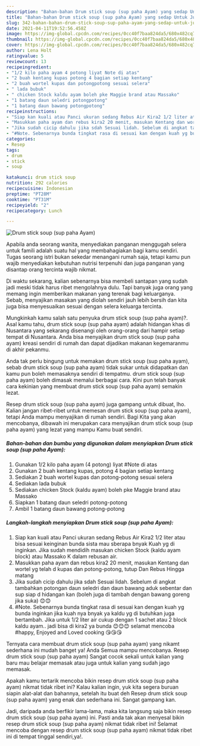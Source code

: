 ```yaml
---
description: "Bahan-bahan Drum stick soup (sup paha Ayam) yang sedap Untuk Jualan"
title: "Bahan-bahan Drum stick soup (sup paha Ayam) yang sedap Untuk Jualan"
slug: 342-bahan-bahan-drum-stick-soup-sup-paha-ayam-yang-sedap-untuk-jualan
date: 2021-04-11T19:52:56.458Z
image: https://img-global.cpcdn.com/recipes/0cc40f7baa824da5/680x482cq70/drum-stick-soup-sup-paha-ayam-foto-resep-utama.jpg
thumbnail: https://img-global.cpcdn.com/recipes/0cc40f7baa824da5/680x482cq70/drum-stick-soup-sup-paha-ayam-foto-resep-utama.jpg
cover: https://img-global.cpcdn.com/recipes/0cc40f7baa824da5/680x482cq70/drum-stick-soup-sup-paha-ayam-foto-resep-utama.jpg
author: Lena Holt
ratingvalue: 5
reviewcount: 13
recipeingredient:
- "1/2 kilo paha ayam 4 potong liyat Note di atas"
- "2 buah kentang kupas potong 4 bagian setiap kentang"
- "2 buah wortel kupas dan potongpotong sesuai selera"
- " lada bubuk"
- " chicken Stock kaldu ayam boleh pke Maggie brand atau Massako"
- "1 batang daun seledri potongpotong"
- "1 batang daun bawang potongpotong"
recipeinstructions:
- "Siap kan kuali atau Panci ukuran sedang Rebus Air Kira2 1/2 liter atau bisa sesuai keinginan bunda sista mau sberapa bnyak Kuah yg di inginkan. Jika sudah mendidih masukan chicken Stock (kaldu ayam block) atau Massako K dalam rebusan air."
- "Masukkan paha ayam dan rebus kira2 20 menit, masukan Kentang dan wortel yg telah d kupas dan potong-potong, tutup Dan Rebus Hingga matang"
- "Jika sudah cicip dahulu jika sdah Sesuai lidah. Sebelum di angkat tambahkan potongan daun seledri dan daun bawang aduk sebentar dan sup siap d hidangan kan (boleh juga di tambah dengan bawang goreng jika suka) 😊😊"
- "#Note. Sebenarnya bunda tingkat rasa di sesuai kan dengan kuah yg bunda inginkan jika kuah nya bnyak ya kaldu yg di butuhkan juga bertambah. Jika untuk 1/2 liter air cukup dengan 1 sachet atau 2 block kaldu ayam.. jadi bisa di kira2 ya bunda 😊😊😊 selamat mencoba #happy, Enjoyed and Loved cooking 😘😘😘"
categories:
- Resep
tags:
- drum
- stick
- soup

katakunci: drum stick soup 
nutrition: 292 calories
recipecuisine: Indonesian
preptime: "PT28M"
cooktime: "PT31M"
recipeyield: "2"
recipecategory: Lunch

---
```



![Drum stick soup (sup paha Ayam)](https://img-global.cpcdn.com/recipes/0cc40f7baa824da5/680x482cq70/drum-stick-soup-sup-paha-ayam-foto-resep-utama.jpg)

Apabila anda seorang wanita, menyediakan panganan menggugah selera untuk famili adalah suatu hal yang membahagiakan bagi kamu sendiri. Tugas seorang istri bukan sekedar menangani rumah saja, tetapi kamu pun wajib menyediakan kebutuhan nutrisi terpenuhi dan juga panganan yang disantap orang tercinta wajib nikmat.

Di waktu  sekarang, kalian sebenarnya bisa membeli santapan yang sudah jadi meski tidak harus ribet mengolahnya dulu. Tapi banyak juga orang yang memang ingin memberikan makanan yang terenak bagi keluarganya. Sebab, menyajikan masakan yang diolah sendiri jauh lebih bersih dan kita juga bisa menyesuaikan sesuai dengan selera keluarga tercinta. 



Mungkinkah kamu salah satu penyuka drum stick soup (sup paha ayam)?. Asal kamu tahu, drum stick soup (sup paha ayam) adalah hidangan khas di Nusantara yang sekarang disenangi oleh orang-orang dari hampir setiap tempat di Nusantara. Anda bisa menyajikan drum stick soup (sup paha ayam) kreasi sendiri di rumah dan dapat dijadikan makanan kegemaranmu di akhir pekanmu.

Anda tak perlu bingung untuk memakan drum stick soup (sup paha ayam), sebab drum stick soup (sup paha ayam) tidak sukar untuk didapatkan dan kamu pun boleh memasaknya sendiri di tempatmu. drum stick soup (sup paha ayam) boleh dimasak memalui berbagai cara. Kini pun telah banyak cara kekinian yang membuat drum stick soup (sup paha ayam) semakin lezat.

Resep drum stick soup (sup paha ayam) juga gampang untuk dibuat, lho. Kalian jangan ribet-ribet untuk memesan drum stick soup (sup paha ayam), tetapi Anda mampu menyajikan di rumah sendiri. Bagi Kita yang akan mencobanya, dibawah ini merupakan cara menyajikan drum stick soup (sup paha ayam) yang lezat yang mampu Kamu buat sendiri.

<!--inarticleads1-->

##### Bahan-bahan dan bumbu yang digunakan dalam menyiapkan Drum stick soup (sup paha Ayam):

1. Gunakan 1/2 kilo paha ayam (4 potong) liyat #Note di atas
1. Gunakan 2 buah kentang kupas, potong 4 bagian setiap kentang
1. Sediakan 2 buah wortel kupas dan potong-potong sesuai selera
1. Sediakan  lada bubuk
1. Sediakan  chicken Stock (kaldu ayam) boleh pke Maggie brand atau Massako
1. Siapkan 1 batang daun seledri potong-potong
1. Ambil 1 batang daun bawang potong-potong




<!--inarticleads2-->

##### Langkah-langkah menyiapkan Drum stick soup (sup paha Ayam):

1. Siap kan kuali atau Panci ukuran sedang Rebus Air Kira2 1/2 liter atau bisa sesuai keinginan bunda sista mau sberapa bnyak Kuah yg di inginkan. Jika sudah mendidih masukan chicken Stock (kaldu ayam block) atau Massako K dalam rebusan air.
1. Masukkan paha ayam dan rebus kira2 20 menit, masukan Kentang dan wortel yg telah d kupas dan potong-potong, tutup Dan Rebus Hingga matang
1. Jika sudah cicip dahulu jika sdah Sesuai lidah. Sebelum di angkat tambahkan potongan daun seledri dan daun bawang aduk sebentar dan sup siap d hidangan kan (boleh juga di tambah dengan bawang goreng jika suka) 😊😊
1. #Note. Sebenarnya bunda tingkat rasa di sesuai kan dengan kuah yg bunda inginkan jika kuah nya bnyak ya kaldu yg di butuhkan juga bertambah. Jika untuk 1/2 liter air cukup dengan 1 sachet atau 2 block kaldu ayam.. jadi bisa di kira2 ya bunda 😊😊😊 selamat mencoba #happy, Enjoyed and Loved cooking 😘😘😘




Ternyata cara membuat drum stick soup (sup paha ayam) yang nikamt sederhana ini mudah banget ya! Anda Semua mampu mencobanya. Resep drum stick soup (sup paha ayam) Sangat cocok sekali untuk kalian yang baru mau belajar memasak atau juga untuk kalian yang sudah jago memasak.

Apakah kamu tertarik mencoba bikin resep drum stick soup (sup paha ayam) nikmat tidak ribet ini? Kalau kalian ingin, yuk kita segera buruan siapin alat-alat dan bahannya, setelah itu buat deh Resep drum stick soup (sup paha ayam) yang enak dan sederhana ini. Sangat gampang kan. 

Jadi, daripada anda berfikir lama-lama, maka kita langsung saja bikin resep drum stick soup (sup paha ayam) ini. Pasti anda tak akan menyesal bikin resep drum stick soup (sup paha ayam) nikmat tidak ribet ini! Selamat mencoba dengan resep drum stick soup (sup paha ayam) nikmat tidak ribet ini di tempat tinggal sendiri,ya!.

